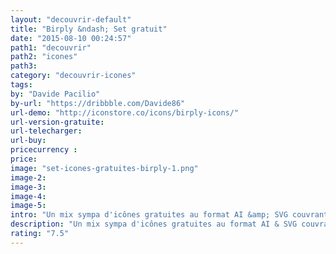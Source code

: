 ```yaml
---
layout: "decouvrir-default"
title: "Birply &ndash; Set gratuit"
date: "2015-08-10 00:24:57"
path1: "decouvrir"
path2: "icones"
path3:
category: "decouvrir-icones"
tags:
by: "Davide Pacilio"
by-url: "https://dribbble.com/Davide86"
url-demo: "http://iconstore.co/icons/birply-icons/"
url-version-gratuite:
url-telecharger:
url-buy:
pricecurrency :
price:
image: "set-icones-gratuites-birply-1.png"
image-2:
image-3:
image-4:
image-5:
intro: "Un mix sympa d'icônes gratuites au format AI &amp; SVG couvrant majoritairement la thématique transport."
description: "Un mix sympa d'icônes gratuites au format AI & SVG couvrant majoritairement la thématique transport."
rating: "7.5"
---
```

